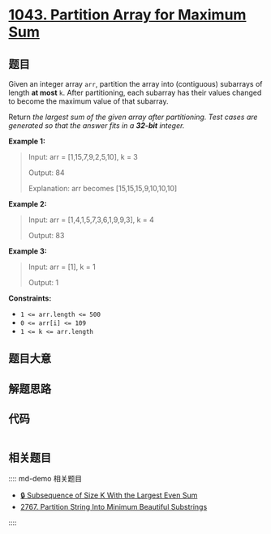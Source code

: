 # [1043. Partition Array for Maximum Sum](https://leetcode.com/problems/partition-array-for-maximum-sum)

## 题目

Given an integer array `arr`, partition the array into (contiguous) subarrays
of length **at most** `k`. After partitioning, each subarray has their values
changed to become the maximum value of that subarray.

Return _the largest sum of the given array after partitioning. Test cases are
generated so that the answer fits in a **32-bit** integer._



**Example 1:**

> Input: arr = [1,15,7,9,2,5,10], k = 3
> 
> Output: 84
> 
> Explanation: arr becomes [15,15,15,9,10,10,10]

**Example 2:**

> Input: arr = [1,4,1,5,7,3,6,1,9,9,3], k = 4
> 
> Output: 83

**Example 3:**

> Input: arr = [1], k = 1
> 
> Output: 1

**Constraints:**

  * `1 <= arr.length <= 500`
  * `0 <= arr[i] <= 109`
  * `1 <= k <= arr.length`


## 题目大意

## 解题思路

## 代码

```javascript

```

## 相关题目

:::: md-demo 相关题目
- [🔒 Subsequence of Size K With the Largest Even Sum](https://leetcode.com/problems/subsequence-of-size-k-with-the-largest-even-sum)
- [2767. Partition String Into Minimum Beautiful Substrings](https://leetcode.com/problems/partition-string-into-minimum-beautiful-substrings)

::::
